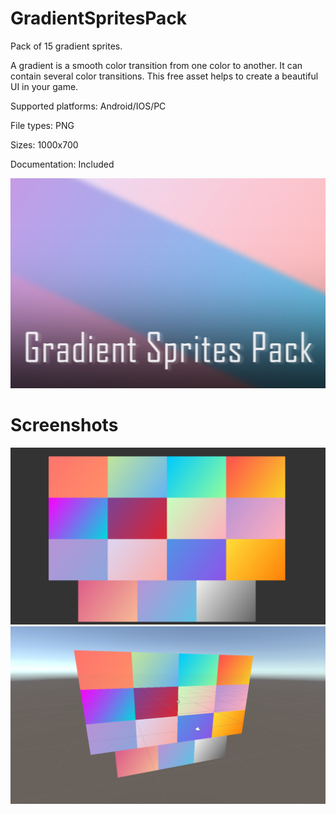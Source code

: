 # GradientSpritesPack
Pack of 15 gradient sprites.

A gradient is a smooth color transition from one color to another. It can contain several color transitions. This free asset helps to create a beautiful UI in your game.

Supported platforms: Android/IOS/PC

File types: PNG

Sizes: 1000x700

Documentation: Included

![Cover Image](cover-img.jpg)

# Screenshots
![Screenshot](screenshot-img-a.jpg)
![Screenshot](screenshot-img-b.jpg)
